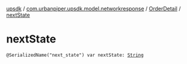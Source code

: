 [upsdk](../../index.md) / [com.urbanpiper.upsdk.model.networkresponse](../index.md) / [OrderDetail](index.md) / [nextState](./next-state.md)

# nextState

`@SerializedName("next_state") var nextState: `[`String`](https://kotlinlang.org/api/latest/jvm/stdlib/kotlin/-string/index.html)